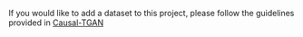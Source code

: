 If you would like to add a dataset to this project, please follow the guidelines provided in [Causal-TGAN](https://github.com/BiggyBing/CausalTGAN)